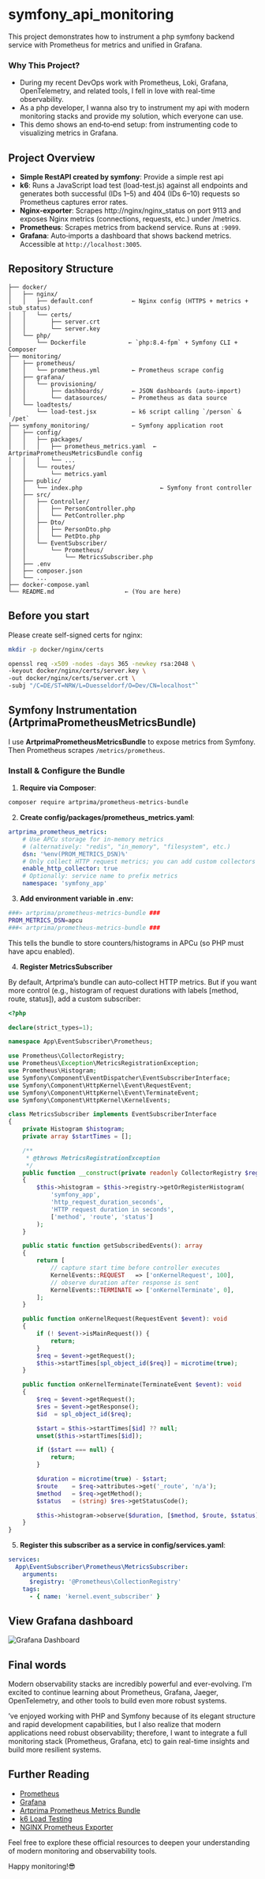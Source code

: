 # symfony_api_monitoring

This project demonstrates how to instrument a php symfony backend service with Prometheus for metrics and unified in Grafana.

### Why This Project?

* During my recent DevOps work with Prometheus, Loki, Grafana, OpenTelemetry, and related tools, I fell in love with real-time observability. 
* As a php developer, I wanna also try to instrument my api with modern monitoring stacks and provide my solution, which everyone can use.
* This demo shows an end‑to‑end setup: from instrumenting code to visualizing metrics in Grafana.

## Project Overview

* **Simple RestAPI created by symfony**: Provide a simple rest api
* **k6**: Runs a JavaScript load test (load-test.js) against all endpoints and generates both successful (IDs 1–5) and 404 (IDs 6–10) requests so Prometheus captures error rates.
* **Nginx-exporter**: Scrapes http://nginx/nginx_status on port 9113 and exposes Nginx metrics (connections, requests, etc.) under /metrics.
* **Prometheus**: Scrapes metrics from backend service. Runs at `:9099`.
* **Grafana**: Auto‑imports a dashboard that shows backend metrics. Accessible at `http://localhost:3005`.

## Repository Structure

```
├── docker/
│   ├── nginx/
│   │   ├── default.conf           ← Nginx config (HTTPS + metrics + stub_status)
│   │   └── certs/                 
│   │       ├── server.crt         
│   │       └── server.key         
│   └── php/
│       └── Dockerfile            ← `php:8.4-fpm` + Symfony CLI + Composer
├── monitoring/
│   ├── prometheus/
│   │   └── prometheus.yml         ← Prometheus scrape config
│   ├── grafana/
│   │   └── provisioning/
│   │       ├── dashboards/        ← JSON dashboards (auto-import)
│   │       └── datasources/       ← Prometheus as data source
│   └── loadtests/
│       └── load-test.jsx          ← k6 script calling `/person` & `/pet`
├── symfony_monitoring/            ← Symfony application root
│   ├── config/
│   │   ├── packages/
│   │   │   ├── prometheus_metrics.yaml  ← ArtprimaPrometheusMetricsBundle config
│   │   │   └── ...                      
│   │   └── routes/
│   │       └── metrics.yaml                 
│   ├── public/
│   │   └── index.php                      ← Symfony front controller
│   ├── src/
│   │   ├── Controller/
│   │   │   ├── PersonController.php
│   │   │   └── PetController.php
│   │   ├── Dto/
│   │   │   ├── PersonDto.php
│   │   │   └── PetDto.php
│   │   └── EventSubscriber/
│   │       └── Prometheus/
│   │           └── MetricsSubscriber.php
│   ├── .env
│   ├── composer.json
│   └── ...  
├── docker-compose.yaml
└── README.md                    ← (You are here)
```

## Before you start

Please create self-signed certs for nginx:

```bash
mkdir -p docker/nginx/certs

openssl req -x509 -nodes -days 365 -newkey rsa:2048 \
-keyout docker/nginx/certs/server.key \
-out docker/nginx/certs/server.crt \
-subj "/C=DE/ST=NRW/L=Duesseldorf/O=Dev/CN=localhost"`
```

## Symfony Instrumentation (ArtprimaPrometheusMetricsBundle)

I use **ArtprimaPrometheusMetricsBundle** to expose metrics from Symfony. Then Prometheus scrapes `/metrics/prometheus`.

### Install & Configure the Bundle

1. **Require via Composer**:
```bash
composer require artprima/prometheus-metrics-bundle
```
2. **Create config/packages/prometheus_metrics.yaml**:

```yaml 
artprima_prometheus_metrics:
    # Use APCu storage for in-memory metrics
    # (alternatively: "redis", "in_memory", "filesystem", etc.)
    dsn: '%env(PROM_METRICS_DSN)%'
    # Only collect HTTP request metrics; you can add custom collectors if needed
    enable_http_collector: true
    # Optionally: service name to prefix metrics
    namespace: 'symfony_app'
```

3. **Add environment variable in .env:**
```bash
###> artprima/prometheus-metrics-bundle ###
PROM_METRICS_DSN=apcu
###< artprima/prometheus-metrics-bundle ###
```

This tells the bundle to store counters/histograms in APCu (so PHP must have apcu enabled).

4. **Register MetricsSubscriber**

By default, Artprima’s bundle can auto-collect HTTP metrics. But if you want more control (e.g., histogram of request durations with labels [method, route, status]), add a custom subscriber:

```php
<?php

declare(strict_types=1);

namespace App\EventSubscriber\Prometheus;

use Prometheus\CollectorRegistry;
use Prometheus\Exception\MetricsRegistrationException;
use Prometheus\Histogram;
use Symfony\Component\EventDispatcher\EventSubscriberInterface;
use Symfony\Component\HttpKernel\Event\RequestEvent;
use Symfony\Component\HttpKernel\Event\TerminateEvent;
use Symfony\Component\HttpKernel\KernelEvents;

class MetricsSubscriber implements EventSubscriberInterface
{
    private Histogram $histogram;
    private array $startTimes = [];

    /**
     * @throws MetricsRegistrationException
     */
    public function __construct(private readonly CollectorRegistry $registry)
    {
        $this->histogram = $this->registry->getOrRegisterHistogram(
            'symfony_app',
            'http_request_duration_seconds',
            'HTTP request duration in seconds',
            ['method', 'route', 'status']
        );
    }

    public static function getSubscribedEvents(): array
    {
        return [
            // capture start time before controller executes
            KernelEvents::REQUEST   => ['onKernelRequest', 100],
            // observe duration after response is sent
            KernelEvents::TERMINATE => ['onKernelTerminate', 0],
        ];
    }

    public function onKernelRequest(RequestEvent $event): void
    {
        if (! $event->isMainRequest()) {
            return;
        }
        $req = $event->getRequest();
        $this->startTimes[spl_object_id($req)] = microtime(true);
    }

    public function onKernelTerminate(TerminateEvent $event): void
    {
        $req = $event->getRequest();
        $res = $event->getResponse();
        $id  = spl_object_id($req);

        $start = $this->startTimes[$id] ?? null;
        unset($this->startTimes[$id]);

        if ($start === null) {
            return;
        }

        $duration = microtime(true) - $start;
        $route    = $req->attributes->get('_route', 'n/a');
        $method   = $req->getMethod();
        $status   = (string) $res->getStatusCode();

        $this->histogram->observe($duration, [$method, $route, $status]);
    }
}
```

5. **Register this subscriber as a service in config/services.yaml**:
```yaml
services:
  App\EventSubscriber\Prometheus\MetricsSubscriber:
    arguments:
      $registry: '@Prometheus\CollectionRegistry'
    tags:
      - { name: 'kernel.event_subscriber' }
```

## View Grafana dashboard

![Grafana Dashboard](image/grafana.png)

## Final words

Modern observability stacks are incredibly powerful and ever-evolving. I’m excited to continue learning about Prometheus, Grafana, Jaeger, OpenTelemetry, and other tools to build even more robust systems.

’ve enjoyed working with PHP and Symfony because of its elegant structure and rapid development capabilities, but I also realize that modern applications need robust observability; therefore, I want to integrate a full monitoring stack (Prometheus, Grafana, etc) to gain real-time insights and build more resilient systems.
## Further Reading

* [Prometheus](https://prometheus.io/docs/)
* [Grafana](https://grafana.com/docs/)
* [Artprima Prometheus Metrics Bundle](https://github.com/artprima/prometheus-metrics-bundle)
* [k6 Load Testing](https://k6.io/docs/)
* [NGINX Prometheus Exporter](https://github.com/nginxinc/nginx-prometheus-exporter)

Feel free to explore these official resources to deepen your understanding of modern monitoring and observability tools.

Happy monitoring!😎